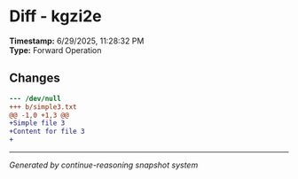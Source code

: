 # Diff - kgzi2e

**Timestamp:** 6/29/2025, 11:28:32 PM  
**Type:** Forward Operation

## Changes

```diff
--- /dev/null
+++ b/simple3.txt
@@ -1,0 +1,3 @@
+Simple file 3
+Content for file 3
+
```

---
*Generated by continue-reasoning snapshot system*
